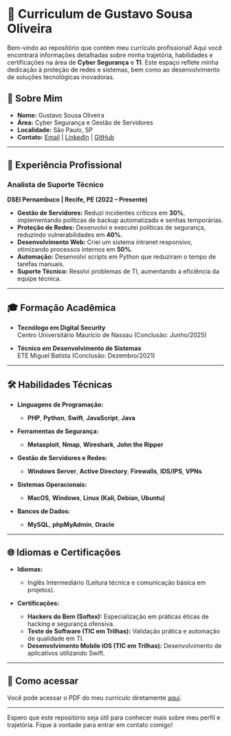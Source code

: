 # 📄 Curriculum de Gustavo Sousa Oliveira

Bem-vindo ao repositório que contém meu currículo profissional! Aqui você encontrará informações detalhadas sobre minha trajetória, habilidades e certificações na área de **Cyber Segurança** e **TI**. Este espaço reflete minha dedicação à proteção de redes e sistemas, bem como ao desenvolvimento de soluções tecnológicas inovadoras.

## 📜 Sobre Mim

- **Nome:** Gustavo Sousa Oliveira  
- **Área:** Cyber Segurança e Gestão de Servidores  
- **Localidade:** São Paulo, SP  
- **Contato:** [Email](mailto:ogustavosousa.oliveira@gmail.com) | [LinkedIn](https://www.linkedin.com/in/ogustavo-sousa) | [GitHub](https://github.com/GustaSousa)  

---

## 💼 Experiência Profissional

### Analista de Suporte Técnico  
**DSEI Pernambuco | Recife, PE (2022 – Presente)**  
- **Gestão de Servidores:** Reduzi incidentes críticos em **30%**, implementando políticas de backup automatizado e senhas temporárias.  
- **Proteção de Redes:** Desenvolvi e executei políticas de segurança, reduzindo vulnerabilidades em **40%**.  
- **Desenvolvimento Web:** Criei um sistema intranet responsivo, otimizando processos internos em **50%**.  
- **Automação:** Desenvolvi scripts em Python que reduziram o tempo de tarefas manuais.  
- **Suporte Técnico:** Resolvi problemas de TI, aumentando a eficiência da equipe técnica.  

---

## 🎓 Formação Acadêmica

- **Tecnólogo em Digital Security**  
  Centro Universitário Maurício de Nassau (Conclusão: Junho/2025)  

- **Técnico em Desenvolvimento de Sistemas**  
  ETE Miguel Batista (Conclusão: Dezembro/2021)  

---

## 🛠️ Habilidades Técnicas

- **Linguagens de Programação:**  
  - **PHP**, **Python**, **Swift**, **JavaScript**, **Java**  

- **Ferramentas de Segurança:**  
  - **Metasploit**, **Nmap**, **Wireshark**, **John the Ripper**  

- **Gestão de Servidores e Redes:**  
  - **Windows Server**, **Active Directory**, **Firewalls**, **IDS/IPS**, **VPNs**  

- **Sistemas Operacionais:**  
  - **MacOS**, **Windows**, **Linux (Kali, Debian, Ubuntu)**  

- **Bancos de Dados:**  
  - **MySQL**, **phpMyAdmin**, **Oracle**

---

## 🌐 Idiomas e Certificações

- **Idiomas:**  
  - Inglês Intermediário (Leitura técnica e comunicação básica em projetos).  

- **Certificações:**  
  - **Hackers do Bem (Softex):** Especialização em práticas éticas de hacking e segurança ofensiva.  
  - **Teste de Software (TIC em Trilhas):** Validação prática e automação de qualidade em TI.  
  - **Desenvolvimento Mobile iOS (TIC em Trilhas):** Desenvolvimento de aplicativos utilizando Swift.  

---

## 📂 Como acessar

Você pode acessar o PDF do meu currículo diretamente [aqui](./GUSTAVO_SOUSA_CYBER_SECURITY.pdf).

---

Espero que este repositório seja útil para conhecer mais sobre meu perfil e trajetória. Fique à vontade para entrar em contato comigo!